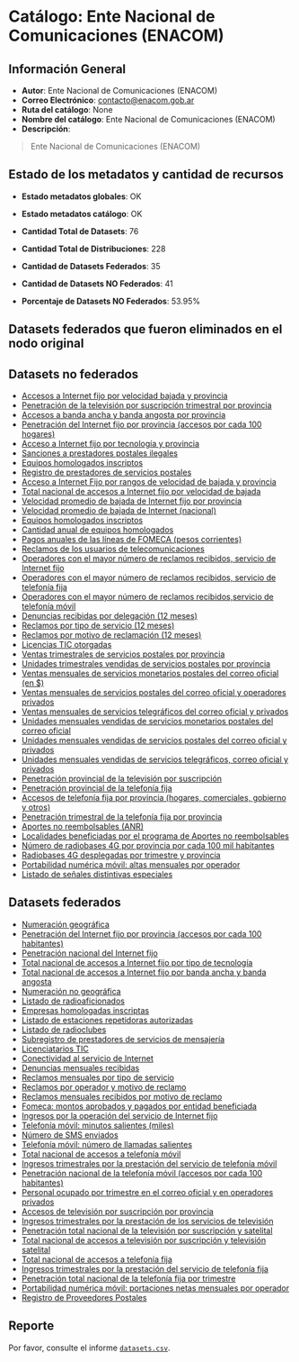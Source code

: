 
# Catálogo: Ente Nacional de Comunicaciones (ENACOM)

## Información General

- **Autor**: Ente Nacional de Comunicaciones (ENACOM)
- **Correo Electrónico**: contacto@enacom.gob.ar
- **Ruta del catálogo**: None
- **Nombre del catálogo**: Ente Nacional de Comunicaciones (ENACOM)
- **Descripción**:

> Ente Nacional de Comunicaciones (ENACOM)

## Estado de los metadatos y cantidad de recursos

- **Estado metadatos globales**: OK
- **Estado metadatos catálogo**: OK
- **Cantidad Total de Datasets**: 76
- **Cantidad Total de Distribuciones**: 228

- **Cantidad de Datasets Federados**: 35
- **Cantidad de Datasets NO Federados**: 41
- **Porcentaje de Datasets NO Federados**: 53.95%

## Datasets federados que fueron eliminados en el nodo original



## Datasets no federados

- [Accesos a Internet fijo por velocidad bajada y provincia](None)
- [Penetración de la televisión por suscripción trimestral por provincia](None)
- [Accesos a banda ancha y banda angosta por provincia](None)
- [Penetración del Internet fijo por provincia (accesos por cada 100 hogares)](None)
- [Acceso a Internet fijo por tecnología y provincia](None)
- [Sanciones a prestadores postales ilegales](None)
- [Equipos homologados inscriptos](None)
- [Registro de prestadores de servicios postales](None)
- [Acceso a Internet Fijo por rangos de velocidad de bajada y provincia](None)
- [Total nacional de accesos a Internet fijo por velocidad de bajada](None)
- [Velocidad promedio de bajada de Internet fijo por provincia](None)
- [Velocidad promedio de bajada de Internet (nacional)](None)
- [Equipos homologados inscriptos](None)
- [Cantidad anual de equipos homologados](None)
- [Pagos anuales de las líneas de FOMECA (pesos corrientes)](None)
- [Reclamos de los usuarios de telecomunicaciones](None)
- [Operadores con el mayor número de reclamos recibidos, servicio de Internet fijo](None)
- [Operadores con el mayor número de reclamos recibidos, servicio de telefonía fija](None)
- [Operadores con el mayor número de reclamos recibidos,servicio de telefonía móvil](None)
- [Denuncias recibidas por delegación (12 meses)](None)
- [Reclamos por tipo de servicio (12 meses)](None)
- [Reclamos por motivo de reclamación (12 meses)](None)
- [Licencias TIC otorgadas](None)
- [Ventas trimestrales de servicios postales por provincia](None)
- [Unidades trimestrales vendidas de servicios postales por provincia](None)
- [Ventas mensuales de servicios monetarios postales del correo oficial (en $)](None)
- [Ventas mensuales de servicios postales del correo oficial y operadores privados](None)
- [Ventas mensuales de servicios telegráficos del correo oficial y privados](None)
- [Unidades mensuales vendidas de servicios monetarios postales del correo oficial](None)
- [Unidades mensuales vendidas de servicios postales del correo oficial y privados](None)
- [Unidades mensuales vendidas de servicios telegráficos, correo oficial y privados](None)
- [Penetración provincial de la televisión por suscripción](None)
- [Penetración provincial de la telefonía fija](None)
- [Accesos de telefonía fija por provincia (hogares, comerciales, gobierno y otros)](None)
- [Penetración trimestral de la telefonía fija por provincia](None)
- [Aportes no reembolsables (ANR)](None)
- [Localidades beneficiadas por el programa de Aportes no reembolsables](None)
- [Número de radiobases 4G por provincia por cada 100 mil habitantes](None)
- [Radiobases 4G desplegadas por trimestre y provincia](None)
- [Portabilidad numérica móvil: altas mensuales por operador](None)
- [Listado de señales distintivas especiales](None)

## Datasets federados

- [Numeración geográfica](None)
- [Penetración del Internet fijo por provincia (accesos por cada 100 habitantes)](None)
- [Penetración nacional del Internet fijo](None)
- [Total nacional de accesos a Internet fijo por tipo de tecnología](None)
- [Total nacional de accesos a Internet fijo por banda ancha y banda angosta](None)
- [Numeración no geográfica](None)
- [Listado de radioaficionados](None)
- [Empresas homologadas inscriptas](None)
- [Listado de estaciones repetidoras autorizadas](None)
- [Listado de radioclubes](None)
- [Subregistro de prestadores de servicios de mensajería](None)
- [Licenciatarios TIC](None)
- [Conectividad al servicio de Internet](None)
- [Denuncias mensuales recibidas](None)
- [Reclamos mensuales por tipo de servicio](None)
- [Reclamos por operador y motivo de reclamo](None)
- [Reclamos mensuales recibidos por motivo de reclamo](None)
- [Fomeca: montos aprobados y pagados por entidad beneficiada](None)
- [Ingresos por la operación del servicio de Internet fijo](None)
- [Telefonía móvil: minutos salientes (miles)](None)
- [Número de SMS enviados](None)
- [Telefonía móvil: número de llamadas salientes](None)
- [Total nacional de accesos a telefonía móvil](None)
- [Ingresos trimestrales por la prestación del servicio de telefonía móvil](None)
- [Penetración nacional de la telefonía móvil (accesos por cada 100 habitantes)](None)
- [Personal ocupado por trimestre en el correo oficial y en operadores privados](None)
- [Accesos de televisión por suscripción por provincia](None)
- [Ingresos trimestrales por la prestación de los servicios de televisión](None)
- [Penetración total nacional de la televisión por suscripción y satelital](None)
- [Total nacional de accesos a televisión por suscripción y televisión satelital](None)
- [Total nacional de accesos a telefonía fija](None)
- [Ingresos trimestrales por la prestación del servicio de telefonía fija](None)
- [Penetración total nacional de la telefonía fija por trimestre](None)
- [Portabilidad numérica móvil: portaciones netas mensuales por operador](None)
- [Registro de Proveedores Postales](None)

## Reporte

Por favor, consulte el informe [`datasets.csv`](datasets.csv).
